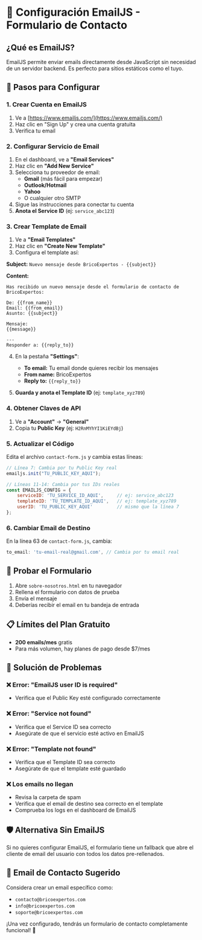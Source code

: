 # 📧 Configuración EmailJS - Formulario de Contacto

## ¿Qué es EmailJS?
EmailJS permite enviar emails directamente desde JavaScript sin necesidad de un servidor backend. Es perfecto para sitios estáticos como el tuyo.

## 🚀 Pasos para Configurar

### 1. Crear Cuenta en EmailJS
1. Ve a [https://www.emailjs.com/](https://www.emailjs.com/)
2. Haz clic en "Sign Up" y crea una cuenta gratuita
3. Verifica tu email

### 2. Configurar Servicio de Email
1. En el dashboard, ve a **"Email Services"**
2. Haz clic en **"Add New Service"**
3. Selecciona tu proveedor de email:
   - **Gmail** (más fácil para empezar)
   - **Outlook/Hotmail**
   - **Yahoo**
   - O cualquier otro SMTP
4. Sigue las instrucciones para conectar tu cuenta
5. **Anota el Service ID** (ej: `service_abc123`)

### 3. Crear Template de Email
1. Ve a **"Email Templates"**
2. Haz clic en **"Create New Template"**
3. Configura el template así:

**Subject:** `Nuevo mensaje desde BricoExpertos - {{subject}}`

**Content:**
```
Has recibido un nuevo mensaje desde el formulario de contacto de BricoExpertos:

De: {{from_name}}
Email: {{from_email}}
Asunto: {{subject}}

Mensaje:
{{message}}

---
Responder a: {{reply_to}}
```

4. En la pestaña **"Settings"**:
   - **To email:** Tu email donde quieres recibir los mensajes
   - **From name:** BricoExpertos
   - **Reply to:** `{{reply_to}}`

5. **Guarda y anota el Template ID** (ej: `template_xyz789`)

### 4. Obtener Claves de API
1. Ve a **"Account"** → **"General"**
2. Copia tu **Public Key** (ej: `H2RnMYhYI1KiEYdBj`)

### 5. Actualizar el Código
Edita el archivo `contact-form.js` y cambia estas líneas:

```javascript
// Línea 7: Cambia por tu Public Key real
emailjs.init("TU_PUBLIC_KEY_AQUI");

// Líneas 11-14: Cambia por tus IDs reales
const EMAILJS_CONFIG = {
    serviceID: 'TU_SERVICE_ID_AQUI',     // ej: service_abc123
    templateID: 'TU_TEMPLATE_ID_AQUI',   // ej: template_xyz789
    userID: 'TU_PUBLIC_KEY_AQUI'         // mismo que la línea 7
};
```

### 6. Cambiar Email de Destino
En la línea 63 de `contact-form.js`, cambia:
```javascript
to_email: 'tu-email-real@gmail.com', // Cambia por tu email real
```

## 🧪 Probar el Formulario

1. Abre `sobre-nosotros.html` en tu navegador
2. Rellena el formulario con datos de prueba
3. Envía el mensaje
4. Deberías recibir el email en tu bandeja de entrada

## 📋 Límites del Plan Gratuito
- **200 emails/mes** gratis
- Para más volumen, hay planes de pago desde $7/mes

## 🔧 Solución de Problemas

### ❌ Error: "EmailJS user ID is required"
- Verifica que el Public Key esté configurado correctamente

### ❌ Error: "Service not found"
- Verifica que el Service ID sea correcto
- Asegúrate de que el servicio esté activo en EmailJS

### ❌ Error: "Template not found"
- Verifica que el Template ID sea correcto
- Asegúrate de que el template esté guardado

### ❌ Los emails no llegan
- Revisa la carpeta de spam
- Verifica que el email de destino sea correcto en el template
- Comprueba los logs en el dashboard de EmailJS

## 🛡️ Alternativa Sin EmailJS

Si no quieres configurar EmailJS, el formulario tiene un fallback que abre el cliente de email del usuario con todos los datos pre-rellenados.

## 📧 Email de Contacto Sugerido
Considera crear un email específico como:
- `contacto@bricoexpertos.com`
- `info@bricoexpertos.com`
- `soporte@bricoexpertos.com`

¡Una vez configurado, tendrás un formulario de contacto completamente funcional! 🎉 